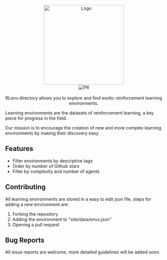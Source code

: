 <p align="center">
  <img src="https://rlenv.directory/assets/images/logo.png" alt="Logo" width="256px" >
  </br>
  <img src="https://img.shields.io/badge/PRs-welcome-brightgreen.svg?style=flat-square" alt="PR">
  </br>
  </br>
  RLenv.directory allows you to explore and find exotic reinforcement learning environments. 
</p

Learning environments are the datasets of reinforcement learning, a key piece for progress in the field.

Our mission is to encourage the creation of new and more complex learning environments by making their discovery easy.

## Features

- Filter environments by descriptive tags
- Order by number of Github stars
- Filter by complexity and number of agents

## Contributing

All learning environments are stored in a easy to edit json file, steps for adding a new environment are:

1. Forking the repository
2. Adding the environment to "site/data/envs.json"
3. Opening a pull request

## Bug Reports

All issue reports are welcome, more detailed guidelines will be added soon.
